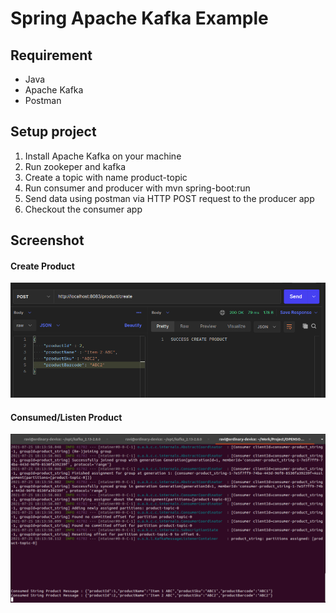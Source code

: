 # Spring Apache Kafka Example

## Requirement
- Java
- Apache Kafka
- Postman

## Setup project
1. Install Apache Kafka on your machine
2. Run zookeper and kafka
3. Create a topic with name product-topic
4. Run consumer and producer with mvn spring-boot:run
5. Send data using postman via HTTP POST request to the producer app
6. Checkout the consumer app

## Screenshot

#### Create Product
![Send To Producer](https://github.com/raviMukti/spring-simple-kafka/blob/master/img/api-create-product.png)

#### Consumed/Listen Product
![Consumer Listen](https://github.com/raviMukti/spring-simple-kafka/blob/master/img/product-listener-service.png)
